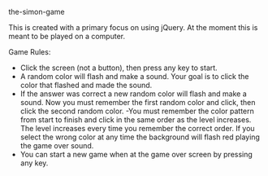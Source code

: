 the-simon-game

This is created with a primary focus on using jQuery. At the moment this is meant to be played on a computer.

Game Rules: 
- Click the screen (not a button), then press any key to start. 
- A random color will flash and make a sound. Your goal is to click the color that flashed and made the sound. 
- If the answer was correct a new random color will flash and make a sound. 
Now you must remember the first random color and click, then click the second random color. 
-You must remember the color pattern from start to finish and click in the same order as the level increases.
The level increases every time you remember the correct order. If you select the wrong color at any time the 
background will flash red playing the game over sound.
- You can start a new game when at the game over screen by pressing any key.
